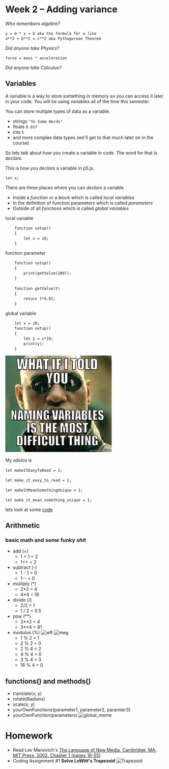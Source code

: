 # Week 2 – Adding variance
_Who remembers algebra?_
```
y = m * x + b aka the formula for a line
a**2 + b**2 = c**2 aka Pythagorean Theorem
```
_Did anyone take Physics?_
```
force = mass * acceleration 
```
_Did anyone take Calculus?_
## Variables    
A variable is a way to store something in memory so you can access it later in your code. You will be using variables all of the time this semester.

You can store multiple types of data as a variable.
- strings ```"Yo Some Words"```
- floats ```0.01f```
- ints  ```5```
- and more complex data types (we'll get to that much later on in the course)

So lets talk about how you create a variable in code. The word for that is _declare_. 

This is how you _declare_ a variable in p5.js.
```
let x;
```
There are three places where you can _declare_ a variable

- Inside a _function_ or a _block_ which is called _local variables_
- In the definition of function parameters which is called _parameters_
- Outside of all _functions_ which is called _global variables_

local variable
```
    function setup()
    { 
        let x = 10;
    }
```
function parameter
```
    function setup()
    {
        print(getValue(100));
    } 

    function getValue(t)
    {
        return t*0.01;
    } 
```
global variable
```
    let x = 10;
    function setup()
    {
        let y = x*10;
        print(y);
    }
```

![Matrix](images/matrix_var_names.jpg)

My advice is 

```let makeItEasyToRead = 1;```

```let make_it_easy_to_read = 1;```

```let makeItMeanSomethingUnique = 1;```

```let make_it_mean_something_unique = 1;```

lets look at some [code](https://editor.p5js.org/danzeeeman/sketches/QR1NPe1TI)

## Arithmetic
### basic math and some __funky__ _shit_
* add (+)
  * 1 + 1 = 2
  * 1++ = 2
* subtract (-)
  * 1 - 1 = 0
  * 1-- = 0
* multiply (*)
  * 2*2 = 4
  * 4*4 = 16
* divide (/)
  * 2/2 = 1
  * 1 / 2 = 0.5
* pow (**)
  * 2**2 = 4
  * 3**4 = 81 
* modulus (%) 
  ![wft](images/1y62g6.jpg) 
  ![meg](images/modulus-is-underrated-68348281.png)
  *  1 % 2 = 1
  *  2 % 2 = 0
  *  2 % 4 = 2
  *  4 % 4 = 0
  *  3 % 4 = 3
  *  16 % 4 = 0
## functions() and methods()
* translate(x, y)
* rotate(Radians)
* scale(x, y)
* yourOwnFunctions(parameter1, parameter2, paramter3)
* yourOwnFunction(parameters)
![global_meme](images/you-dont-ever-have-to-pass-parameters-if-every-variable-66493518.png)

# Homework
* Read Lev Manovich's [The Language of New Media, Cambridge, MA: MIT Press, 2002. Chapter 1 (pages 18-55)](pdfs/Manovich-Lev_The_Language_of_the_New_Media.pdf)
* Coding Assignment #1 __Solve LeWitt's Trapezoid__ 
![Trapezoid](images/lewitt-trapezoid.jpeg)
